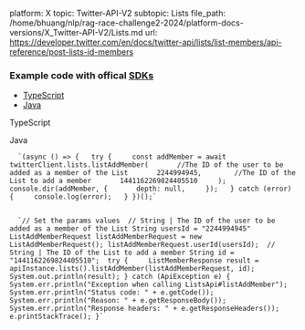 platform: X
topic: Twitter-API-V2
subtopic: Lists
file_path: /home/bhuang/nlp/rag-race-challenge2-2024/platform-docs-versions/X_Twitter-API-V2/Lists.md
url: https://developer.twitter.com/en/docs/twitter-api/lists/list-members/api-reference/post-lists-id-members


### Example code with offical [SDKs](https://developer.twitter.com/en/docs/twitter-api/tools-and-libraries/sdks/overview)

* [TypeScript](#tab0)
* [Java](#tab1)

TypeScript

Java

      `(async () => {   try {     const addMember = await twitterClient.lists.listAddMember(       //The ID of the user to be added as a member of the List       2244994945,        //The ID of the List to add a member       1441162269824405510     );     console.dir(addMember, {       depth: null,     });   } catch (error) {     console.log(error);   } })();`
    

      `// Set the params values  // String | The ID of the user to be added as a member of the List String usersId = "2244994945" ListAddMemberRequest listAddMemberRequest = new ListAddMemberRequest(); listAddMemberRequest.userId(usersId);  // String | The ID of the List to add a member String id = "1441162269824405510";  try {     ListMemberResponse result = apiInstance.lists().listAddMember(listAddMemberRequest, id);     System.out.println(result); } catch (ApiException e) {     System.err.println("Exception when calling ListsApi#listAddMember");     System.err.println("Status code: " + e.getCode());     System.err.println("Reason: " + e.getResponseBody());     System.err.println("Response headers: " + e.getResponseHeaders());     e.printStackTrace(); }`